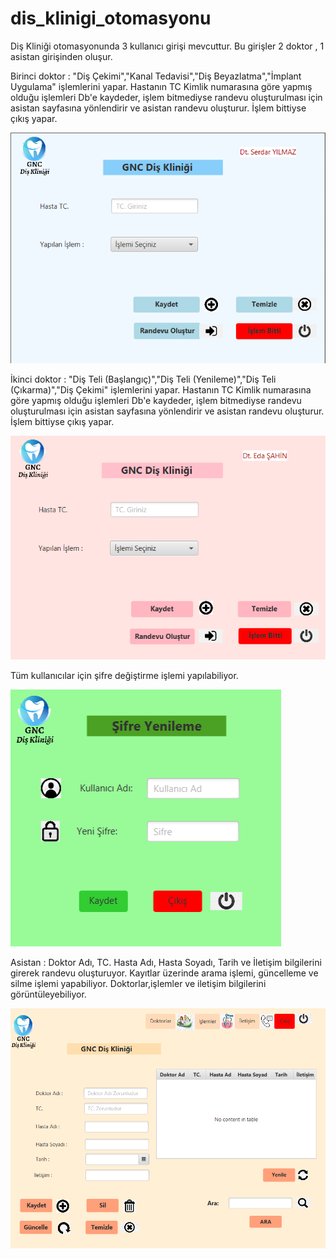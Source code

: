 # dis_klinigi_otomasyonu

Diş Kliniği otomasyonunda 3 kullanıcı girişi mevcuttur. Bu girişler 2 doktor , 1 asistan girişinden oluşur.

Birinci doktor : "Diş Çekimi","Kanal Tedavisi","Diş Beyazlatma","İmplant Uygulama" işlemlerini yapar. 
Hastanın TC Kimlik numarasına göre yapmış olduğu işlemleri Db'e kaydeder, işlem bitmediyse randevu oluşturulması için asistan sayfasına yönlendirir ve asistan randevu oluşturur.
İşlem bittiyse çıkış yapar.


![Screenshot 1](Screenshots/Dt1.PNG)





İkinci doktor : "Diş Teli (Başlangıç)","Diş Teli (Yenileme)","Diş Teli (Çıkarma)","Diş Çekimi" işlemlerini yapar. 
Hastanın TC Kimlik numarasına göre yapmış olduğu işlemleri Db'e kaydeder, işlem bitmediyse randevu oluşturulması için asistan sayfasına yönlendirir ve asistan randevu oluşturur.
İşlem bittiyse çıkış yapar.



![Screenshot 2](Screenshots/Dt2.PNG)





Tüm kullanıcılar için şifre değiştirme işlemi yapılabiliyor.



![Screenshot 3](Screenshots/sifre_degistir.PNG)




Asistan :  Doktor Adı, TC. Hasta Adı, Hasta Soyadı, Tarih ve İletişim bilgilerini girerek randevu oluşturuyor.
  Kayıtlar üzerinde arama işlemi, güncelleme ve silme işlemi yapabiliyor.
  Doktorlar,işlemler ve iletişim bilgilerini görüntüleyebiliyor.


  
![Screenshot 4](Screenshots/Asistan.PNG)

